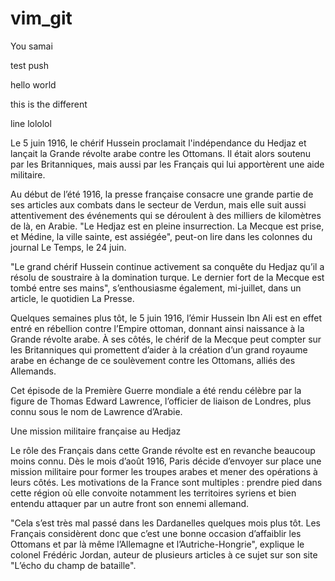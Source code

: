 # vim_git

You samai

test push

hello world

this is the different

line lololol

Le 5 juin 1916, le chérif Hussein proclamait l'indépendance du Hedjaz et lançait la Grande révolte arabe contre les Ottomans. Il était alors soutenu par les Britanniques, mais aussi par les Français qui lui apportèrent une aide militaire.

Au début de l’été 1916, la presse française consacre une grande partie de ses articles aux combats dans le secteur de Verdun, mais elle suit aussi attentivement des événements qui se déroulent à des milliers de kilomètres de là, en Arabie. "Le Hedjaz est en pleine insurrection. La Mecque est prise, et Médine, la ville sainte, est assiégée", peut-on lire dans les colonnes du journal Le Temps, le 24 juin.

"Le grand chérif Hussein continue activement sa conquête du Hedjaz qu’il a résolu de soustraire à la domination turque. Le dernier fort de la Mecque est tombé entre ses mains", s’enthousiasme également, mi-juillet, dans un article, le quotidien La Presse.

Quelques semaines plus tôt, le 5 juin 1916, l’émir Hussein Ibn Ali est en effet entré en rébellion contre l’Empire ottoman, donnant ainsi naissance à la Grande révolte arabe. À ses côtés, le chérif de la Mecque peut compter sur les Britanniques qui promettent d’aider à la création d’un grand royaume arabe en échange de ce soulèvement contre les Ottomans, alliés des Allemands.

Cet épisode de la Première Guerre mondiale a été rendu célèbre par la figure de Thomas Edward Lawrence, l’officier de liaison de Londres, plus connu sous le nom de Lawrence d’Arabie.

Une mission militaire française au Hedjaz

Le rôle des Français dans cette Grande révolte est en revanche beaucoup moins connu. Dès le mois d’août 1916, Paris décide d’envoyer sur place une mission militaire pour former les troupes arabes et mener des opérations à leurs côtés. Les motivations de la France sont multiples : prendre pied dans cette région où elle convoite notamment les territoires syriens et bien entendu attaquer par un autre front son ennemi allemand.

"Cela s’est très mal passé dans les Dardanelles quelques mois plus tôt. Les Français considèrent donc que c’est une bonne occasion d’affaiblir les Ottomans et par là même l’Allemagne et l’Autriche-Hongrie", explique le colonel Frédéric Jordan, auteur de plusieurs articles à ce sujet sur son site "L’écho du champ de bataille".


